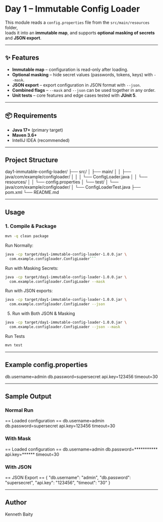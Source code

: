 # Day 1 – Immutable Config Loader

This module reads a `config.properties` file from the `src/main/resources` folder,  
loads it into an **immutable map**, and supports **optional masking of secrets** and **JSON export**.

---

## ✨ Features
- **Immutable map** – configuration is read-only after loading.
- **Optional masking** – hide secret values (passwords, tokens, keys) with `--mask`.
- **JSON export** – export configuration in JSON format with `--json`.
- **Combined flags** – `--mask` and `--json` can be used together in any order.
- **Unit tests** – core features and edge cases tested with **JUnit 5**.

---

## 📦 Requirements
- **Java 17+** (primary target)
- **Maven 3.6+**
- IntelliJ IDEA (recommended)

---

## Project Structure
day1-immutable-config-loader/
├── src/
│ ├── main/
│ │ ├── java/com/example/configloader/
│ │ │ └── ConfigLoader.java
│ │ └── resources/
│ │ └── config.properties
│ └── test/
│ └── java/com/example/configloader/
│ └── ConfigLoaderTest.java
├── pom.xml
└── README.md

---

## Usage 

### 1. Compile & Package
```bash
mvn -q clean package
```

Run Normally:
```bash
java -cp target/day1-immutable-config-loader-1.0.0.jar \
  com.example.configloader.ConfigLoader```
```

Run with Masking Secrets:
```bash
java -cp target/day1-immutable-config-loader-1.0.0.jar \
  com.example.configloader.ConfigLoader --mask
```

Run with JSON exports:
```bash
java -cp target/day1-immutable-config-loader-1.0.0.jar \
  com.example.configloader.ConfigLoader --json
```

5. Run with Both JSON & Masking
```bash
java -cp target/day1-immutable-config-loader-1.0.0.jar \
  com.example.configloader.ConfigLoader --json --mask
```

Run Tests
```bash
mvn test
```

---

## Example config.properties

db.username=admin
db.password=supersecret
api.key=123456
timeout=30

---

## Sample Output

### Normal Run

== Loaded configuration ==
db.username=admin
db.password=supersecret
api.key=123456
timeout=30

### With Mask
== Loaded configuration ==
db.username=admin
db.password=***********
api.key=******
timeout=30


### With JSON
== JSON Export ==
{
  "db.username": "admin",
  "db.password": "supersecret",
  "api.key": "123456",
  "timeout": "30"
}


---

## Author
Kenneth Baity
